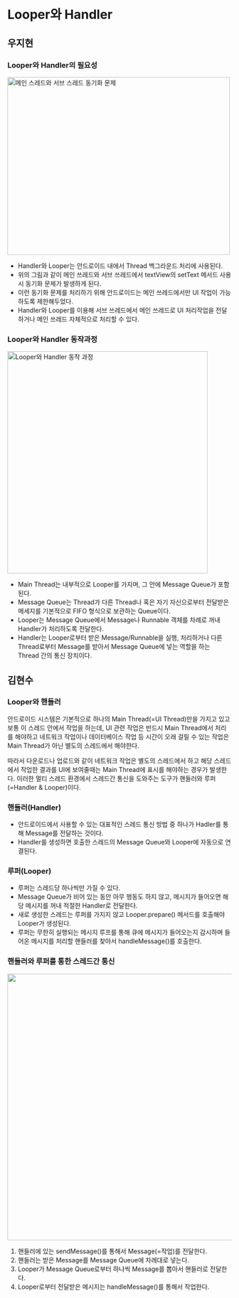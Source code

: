 # Looper와 Handler

## 우지현

### Looper와 Handler의 필요성

<img src="https://img1.daumcdn.net/thumb/R1280x0/?scode=mtistory2&fname=https%3A%2F%2Fblog.kakaocdn.net%2Fdn%2FxDe3n%2FbtqEO0ARSld%2Fw9rGCevC0JaX7zFpZ6xMa1%2Fimg.png" alt="메인 스레드와 서브 스레드 동기화 문제" width="500" height="400"/>

- Handler와 Looper는 안드로이드 내에서 Thread 백그라운드 처리에 사용된다.
- 위의 그림과 같이 메인 쓰레드와 서브 쓰레드에서 textView의 setText 메서드 사용시 동기화 문제가 발생하게 된다.
- 이런 동기화 문제를 처리하기 위해 안드로이드는 메인 쓰레드에서만 UI 작업이 가능하도록 제한해두었다.
- Handler와 Looper를 이용해 서브 쓰레드에서 메인 쓰레드로 UI 처리작업을 전달하거나 메인 쓰레드 자체적으로 처리할 수 있다.

### Looper와 Handler 동작과정

<img src="https://media.vlpt.us/images/yeji/post/6bea1286-602e-464b-a4a8-3dfb90ea3bff/Thread-Looper-Handler.png" alt="Looper와 Handler 동작 과정" width="450" height="500"/>

- Main Thread는 내부적으로 Looper를 가지며, 그 안에 Message Queue가 포함된다.
- Message Queue는 Thread가 다른 Thread나 혹은 자기 자신으로부터 전달받은 메세지를 기본적으로 FIFO 형식으로 보관하는 Queue이다.
- Looper는 Message Queue에서 Message나 Runnable 객체를 차례로 꺼내 Handler가 처리하도록 전달한다.
- Handler는 Looper로부터 받은 Message/Runnable을 실행, 처리하거나 다른 Thread로부터 Message를 받아서 Message Queue에 넣는 역할을 하는 Thread 간의 통신 장치이다.

## 김현수

### Looper와 핸들러
안드로이드 시스템은 기본적으로 하나의 Main Thread(=UI Thread)만을 가지고 있고 보통 이 스레드 안에서 작업을 하는데, UI 관련 작업은 반드시 Main Thread에서 처리를 해야하고 네트워크 작업이나 데이터베이스 작업 등 시간이 오래 걸릴 수 있는 작업은 Main Thread가 아닌 별도의 스레드에서 해야한다.

따라서 다운로드나 업로드와 같이 네트워크 작업은 별도의 스레드에서 하고 해당 스레드에서 작업한 결과를 UI에 보여줄때는 Main Thread에 표시를 해야하는 경우가 발생한다. 이러한 멀티 스레드 환경에서 스레드간 통신을 도와주는 도구가 핸들러와 루퍼(=Handler & Looper)이다.

### 핸들러(Handler)

- 안드로이드에서 사용할 수 있는 대표적인 스레드 통신 방법 중 하나가 Hadler를 통해 Message를 전달하는 것이다.
- Handler를 생성하면 호출한 스레드의 Message Queue와 Looper에 자동으로 연결된다.

### 루퍼(Looper)
- 루퍼는 스레드당 하나씩만 가질 수 있다.
- Message Queue가 비어 있는 동안 아무 행동도 하지 않고, 메시지가 들어오면 해당 메시지를 꺼내 적절한 Handler로 전달한다.
- 새로 생성한 스레드는 루퍼를 가지지 않고 Looper.prepare() 메서드를 호출해야 Looper가 생성된다.
- 루퍼는 무한히 실행되는 메시지 루프를 통해 큐에 메시지가 들어오는지 감시하며 들어온 메시지를 처리할 핸들러를 찾아서 handleMessage()를 호출한다.

### 핸들러와 루퍼를 통한 스레드간 통신
<img src="https://miro.medium.com/max/1000/1*cPvR6xzW8oSMhcUCaJNZ4w.png" width="600px">

1. 핸들러에 있는 sendMessage()를 통해서 Message(=작업)를 전달한다.
2. 핸들러는 받은 Message를 Message Queue에 차례대로 넣는다.
3. Looper가 Message Queue로부터 하나씩 Message를 뽑아서 핸들러로 전달한다.
4. Looper로부터 전달받은 메시지는 handleMessage()를 통해서 작업한다.
